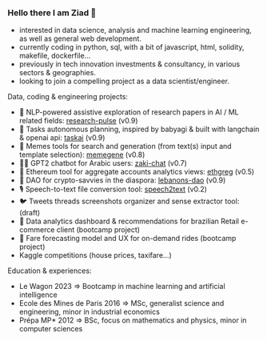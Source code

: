 ### Hello there I am Ziad 👋
- interested in data science, analysis and machine learning engineering, as well as general web development.
- currently coding in python, sql, with a bit of javascript, html, solidity, makefile, dockerfile...
- previously in tech innovation investments & consultancy, in various sectors & geographies.
- looking to join a compelling project as a data scientist/engineer.

Data, coding & engineering projects:
- 🧩 NLP-powered assistive exploration of research papers in AI / ML related fields: [research-pulse](https://research-pulse.streamlit.app/) (v0.9)
- 🐸 Tasks autonomous planning, inspired by babyagi & built with langchain & openai api: [taskai](https://taskai.streamlit.app/) (v0.9)
- 🧬 Memes tools for search and generation (from text(s) input and template selection): [memegene](https://memegene.streamlit.app/) (v0.8)
- 🧞‍♂️ GPT2 chatbot for Arabic users: [zaki-chat](https://zaki-chat.streamlit.app/) (v0.7)
- 🧶 Ethereum tool for aggregate accounts analytics views: [ethgreg](https://ethgreg.streamlit.app/) (v0.5)
- 🌲 DAO for crypto-savvies in the diaspora: [lebanons-dao](https://lebanons.org/) (v0.9)
- 🎙️ Speech-to-text file conversion tool: [speech2text](https://speech2text.streamlit.app/) (v0.2)
- 🐦 Tweets threads screenshots organizer and sense extractor tool: (draft)
- 🛒 Data analytics dashboard & recommendations for brazilian Retail e-commerce client (bootcamp project)
- 🚕 Fare forecasting model and UX for on-demand rides (bootcamp project)
- Kaggle competitions (house prices, taxifare...)

Education & experiences:
- Le Wagon 2023 => Bootcamp in machine learning and artificial intelligence
- Ecole des Mines de Paris 2016 => MSc, generalist science and engineering, minor in industrial economics
- Prépa MP* 2012 => BSc, focus on mathematics and physics, minor in computer sciences

<!--
**zmazz/zmazz** is a ✨ _special_ ✨ repository because its `README.md` (this file) appears on your GitHub profile.

Here are some ideas to get you started:

- 🔭 I’m currently working on ...
- 🌱 I’m currently learning ...
- 👯 I’m looking to collaborate on ...
- 🤔 I’m looking for help with ...
- 💬 Ask me about ...
- 📫 How to reach me: ...
- 😄 Pronouns: ...
- ⚡ Fun fact: ...
-->
